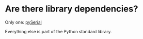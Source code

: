 # Are there library dependencies? #

Only one: [pySerial](http://pyserial.sourceforge.net/)

Everything else is part of the Python standard library.